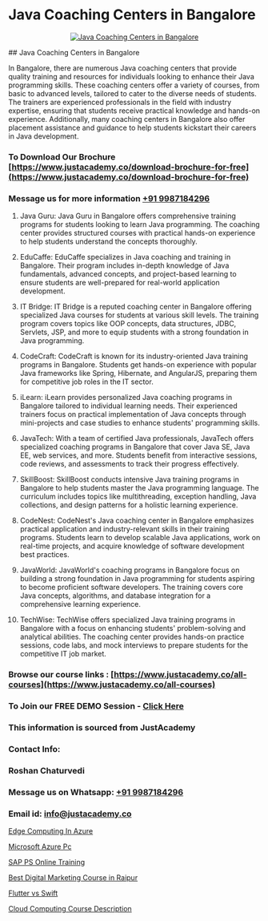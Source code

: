 # Java Coaching Centers in Bangalore

<p align="center">
  <a href="https://justacademy.co/course-detail/core-java-training">
    <img src="https://justacademy.co/storage2/course_image/1677245426_course_image.webp" alt="Java Coaching Centers in Bangalore">
  </a>
</p>
## Java Coaching Centers in Bangalore

In Bangalore, there are numerous Java coaching centers that provide quality training and resources for individuals looking to enhance their Java programming skills. These coaching centers offer a variety of courses, from basic to advanced levels, tailored to cater to the diverse needs of students. The trainers are experienced professionals in the field with industry expertise, ensuring that students receive practical knowledge and hands-on experience. Additionally, many coaching centers in Bangalore also offer placement assistance and guidance to help students kickstart their careers in Java development.
### To Download Our Brochure [https://www.justacademy.co/download-brochure-for-free](https://www.justacademy.co/download-brochure-for-free)
### Message us for more information [+91 9987184296](https://api.whatsapp.com/send?phone=919987184296)
1) Java Guru: Java Guru in Bangalore offers comprehensive training programs for students looking to learn Java programming. The coaching center provides structured courses with practical hands-on experience to help students understand the concepts thoroughly.

2) EduCaffe: EduCaffe specializes in Java coaching and training in Bangalore. Their program includes in-depth knowledge of Java fundamentals, advanced concepts, and project-based learning to ensure students are well-prepared for real-world application development.

3) IT Bridge: IT Bridge is a reputed coaching center in Bangalore offering specialized Java courses for students at various skill levels. The training program covers topics like OOP concepts, data structures, JDBC, Servlets, JSP, and more to equip students with a strong foundation in Java programming.

4) CodeCraft: CodeCraft is known for its industry-oriented Java training programs in Bangalore. Students get hands-on experience with popular Java frameworks like Spring, Hibernate, and AngularJS, preparing them for competitive job roles in the IT sector.

5) iLearn: iLearn provides personalized Java coaching programs in Bangalore tailored to individual learning needs. Their experienced trainers focus on practical implementation of Java concepts through mini-projects and case studies to enhance students' programming skills.

6) JavaTech: With a team of certified Java professionals, JavaTech offers specialized coaching programs in Bangalore that cover Java SE, Java EE, web services, and more. Students benefit from interactive sessions, code reviews, and assessments to track their progress effectively.

7) SkillBoost: SkillBoost conducts intensive Java training programs in Bangalore to help students master the Java programming language. The curriculum includes topics like multithreading, exception handling, Java collections, and design patterns for a holistic learning experience.

8) CodeNest: CodeNest's Java coaching center in Bangalore emphasizes practical application and industry-relevant skills in their training programs. Students learn to develop scalable Java applications, work on real-time projects, and acquire knowledge of software development best practices.

9) JavaWorld: JavaWorld's coaching programs in Bangalore focus on building a strong foundation in Java programming for students aspiring to become proficient software developers. The training covers core Java concepts, algorithms, and database integration for a comprehensive learning experience.

10) TechWise: TechWise offers specialized Java training programs in Bangalore with a focus on enhancing students' problem-solving and analytical abilities. The coaching center provides hands-on practice sessions, code labs, and mock interviews to prepare students for the competitive IT job market.

### Browse our course links : [https://www.justacademy.co/all-courses](https://www.justacademy.co/all-courses) 
### To Join our FREE DEMO Session - [Click Here](https://www.justacademy.co/register-for-course-demo)


### This information is sourced from JustAcademy
### Contact Info:
### Roshan Chaturvedi
### Message us on Whatsapp: [+91 9987184296](https://api.whatsapp.com/send?phone=919987184296)
### Email id: [info@justacademy.co](mailto:info@justacademy.co)
                
[Edge Computing In Azure](https://www.linkedin.com/pulse/edge-computing-azure-justacademy-thane-pdeuc?trackingId=gsgBtz8UhzDHd7f3UNCi3A%3D%3D&lipi=urn%3Ali%3Apage%3Ad_flagship3_company_admin%3BzlEMqIgRRsubBoA3fmTvjQ%3D%3D)

[Microsoft Azure Pc](https://www.linkedin.com/pulse/microsoft-azure-pc-justacademy-sunnyvale-c3iuc?trackingId=H%2Fuo4p89yF6VXh%2B2Igy48A%3D%3D&lipi=urn%3Ali%3Apage%3Ad_flagship3_company_admin%3BJVVM%2Fef%2BR3WBKPYq3pagGw%3D%3D)

[SAP PS Online Training](https://medium.com/@ranepooja/sap-ps-online-training-74ab8c49de63)

[Best Digital Marketing Course in Raipur](https://medium.com/@kumarishimmi99/best-digital-marketing-course-in-raipur-2dc563d8a681)

[Flutter vs Swift](https://justacademyin.github.io/justacademy/flutter-vs-swift)

[Cloud Computing Course Description](https://justacademyin.github.io/justacademy/cloud-computing-course-description)

